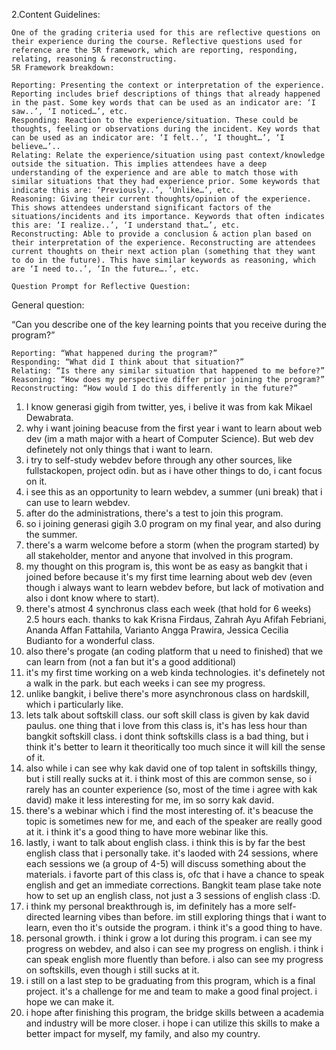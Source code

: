 2.Content Guidelines:

    One of the grading criteria used for this are reflective questions on their experience during the course. Reflective questions used for reference are the 5R framework, which are reporting, responding, relating, reasoning & reconstructing.
    5R Framework breakdown:

    Reporting: Presenting the context or interpretation of the experience. Reporting includes brief descriptions of things that already happened in the past. Some key words that can be used as an indicator are: ‘I saw..’, ‘I noticed…’, etc.
    Responding: Reaction to the experience/situation. These could be thoughts, feeling or observations during the incident. Key words that can be used as an indicator are: ‘I felt..’, ‘I thought…’, ‘I believe…’..
    Relating: Relate the experience/situation using past context/knowledge outside the situation. This implies attendees have a deep understanding of the experience and are able to match those with similar situations that they had experience prior. Some keywords that indicate this are: ‘Previously..’, ‘Unlike…’, etc.
    Reasoning: Giving their current thoughts/opinion of the experience. This shows attendees understand significant factors of the situations/incidents and its importance. Keywords that often indicates this are: ‘I realize..’, ‘I understand that…’, etc.
    Reconstructing: Able to provide a conclusion & action plan based on their interpretation of the experience. Reconstructing are attendees current thoughts on their next action plan (something that they want to do in the future). This have similar keywords as reasoning, which are ‘I need to..’, ‘In the future….’, etc.

    Question Prompt for Reflective Question:

General question: 

“Can you describe one of the key learning points that you receive during the program?”

    Reporting: “What happened during the program?”
    Responding: “What did I think about that situation?”
    Relating: “Is there any similar situation that happened to me before?”
    Reasoning: “How does my perspective differ prior joining the program?”
    Reconstructing: “How would I do this differently in the future?”




1. I know generasi gigih from twitter, yes, i belive it was from kak Mikael Dewabrata.
2. why i want joining beacuse from the first year i want to learn about web dev (im a math major with a heart of Computer Science). But web dev definetely not only things that i want to learn. 
3. i try to self-study webdev before through any other sources, like fullstackopen, project odin. but as i have other things to do, i cant focus on it.
4. i see this as an opportunity to learn webdev, a summer (uni break) that i can use to learn webdev.
5. after do the administrations, there's a test to join this program. 
6. so i joining generasi gigih 3.0 program on my final year, and also during the summer. 
7. there's a warm welcome before a storm (when the program started) by all stakeholder, mentor and anyone that involved in this program.
8. my thought on this program is, this wont be as easy as bangkit that i joined before because it's my first time learning about web dev (even though i always want to learn webdev before, but lack of motivation and also i dont know where to start).
9. there's atmost 4 synchronus class each week (that hold for 6 weeks) 2.5 hours each. thanks to kak Krisna Firdaus, Zahrah Ayu Afifah Febriani, Ananda Affan Fattahila, Varianto Angga Prawira, Jessica Cecilia Budianto for a wonderful class.
10. also there's progate (an coding platform that u need to finished) that we can learn from (not a fan but it's a good additional)
11. it's my first time working on a web kinda technologies. it's definetely not a walk in the park. but each weeks i can see my progress.
12. unlike bangkit, i belive there's more asynchronous class on hardskill, which i particularly like.
13. lets talk about softskill class. our soft skill class is given by kak david paulus. one thing that i love from this class is, it's has less hour than bangkit softskill class. i dont think softskills class is a bad thing, but i think it's better to learn it theoritically too much since it will kill the sense of it.
14. also while i can see why kak david one of top talent in softskills thingy, but i still really sucks at it. i think most of this are common sense, so i rarely has an counter experience (so, most of the time i agree with kak david) make it less interesting for me, im so sorry kak david.
15. there's a webinar which i find the most interesting of. it's beacuse the topic is sometimes new for me, and each of the speaker are really good at it. i think it's a good thing to have more webinar like this.
16. lastly, i want to talk about english class. i think this is by far the best english class that i personally take. it's laoded with 24 sessions, where each sessions we (a group of 4-5) will discuss something about the materials. i favorte part of this class is, ofc that i have a chance to speak english and get an immediate corrections. Bangkit team plase take note how to set up an english class, not just a 3 sessions of english class :D.
17. i think my personal breakthrough is, im definitely has a more self-directed learning vibes than before. im still exploring things that i want to learn, even tho it's outside the program. i think it's a good thing to have.
18. personal growth. i think i grow a lot during this program. i can see my progress on webdev, and also i can see my progress on english. i think i can speak english more fluently than before. i also can see my progress on softskills, even though i still sucks at it.
19. i still on a last step to be graduating from this program, which is a final project. it's a challenge for me and team to make a good final project. i hope we can make it.
20. i hope after finishing this program, the bridge skills between a academia and industry will be more closer. i hope i can utilize this skills to make a better impact for myself, my family, and also my country.